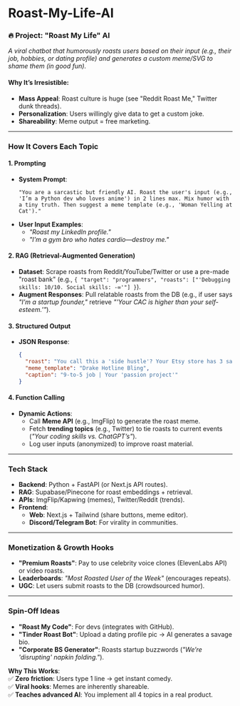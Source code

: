 # Roast-My-Life-AI

### **🔥 Project: "Roast My Life" AI**  
*A viral chatbot that humorously roasts users based on their input (e.g., their job, hobbies, or dating profile) and generates a custom meme/SVG to shame them (in good fun).*  

#### **Why It’s Irresistible**:  
- **Mass Appeal**: Roast culture is huge (see "Reddit Roast Me," Twitter dunk threads).  
- **Personalization**: Users willingly give data to get a custom joke.  
- **Shareability**: Meme output = free marketing.  

---

### **How It Covers Each Topic**  

#### 1. **Prompting**  
- **System Prompt**:  
  ```  
  "You are a sarcastic but friendly AI. Roast the user's input (e.g., 'I’m a Python dev who loves anime') in 2 lines max. Mix humor with a tiny truth. Then suggest a meme template (e.g., 'Woman Yelling at Cat')."  
  ```  
- **User Input Examples**:  
  - *"Roast my LinkedIn profile."*  
  - *"I’m a gym bro who hates cardio—destroy me."*  

#### 2. **RAG (Retrieval-Augmented Generation)**  
- **Dataset**: Scrape roasts from Reddit/YouTube/Twitter or use a pre-made "roast bank" (e.g., `{ "target": "programmers", "roasts": ["'Debugging skills: 10/10. Social skills: -∞'"] }`).  
- **Augment Responses**: Pull relatable roasts from the DB (e.g., if user says *"I’m a startup founder,"* retrieve *"'Your CAC is higher than your self-esteem.'"*).  

#### 3. **Structured Output**  
- **JSON Response**:  
  ```json
  {
    "roast": "You call this a 'side hustle'? Your Etsy store has 3 sales and 2 are your mom.",
    "meme_template": "Drake Hotline Bling",
    "caption": "9-to-5 job | Your 'passion project'"
  }
  ```  

#### 4. **Function Calling**  
- **Dynamic Actions**:  
  - Call **Meme API** (e.g., ImgFlip) to generate the roast meme.  
  - Fetch **trending topics** (e.g., Twitter) to tie roasts to current events (*"Your coding skills vs. ChatGPT’s"*).  
  - Log user inputs (anonymized) to improve roast material.  

---

### **Tech Stack**  
- **Backend**: Python + FastAPI (or Next.js API routes).  
- **RAG**: Supabase/Pinecone for roast embeddings + retrieval.  
- **APIs**: ImgFlip/Kapwing (memes), Twitter/Reddit (trends).  
- **Frontend**:  
  - **Web**: Next.js + Tailwind (share buttons, meme editor).  
  - **Discord/Telegram Bot**: For virality in communities.  

---

### **Monetization & Growth Hooks**  
- **"Premium Roasts"**: Pay to use celebrity voice clones (ElevenLabs API) or video roasts.  
- **Leaderboards**: *"Most Roasted User of the Week"* (encourages repeats).  
- **UGC**: Let users submit roasts to the DB (crowdsourced humor).  

---

### **Spin-Off Ideas**  
- **"Roast My Code"**: For devs (integrates with GitHub).  
- **"Tinder Roast Bot"**: Upload a dating profile pic → AI generates a savage bio.  
- **"Corporate BS Generator"**: Roasts startup buzzwords (*"We’re 'disrupting' napkin folding."*).  

**Why This Works**:  
✅ **Zero friction**: Users type 1 line → get instant comedy.  
✅ **Viral hooks**: Memes are inherently shareable.  
✅ **Teaches advanced AI**: You implement all 4 topics in a real product.  
